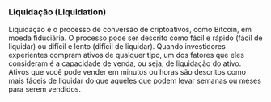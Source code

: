 ### Liquidação (Liquidation)

Liquidação é o processo de conversão de criptoativos, como Bitcoin, em moeda fiduciária. O processo pode ser descrito como fácil e rápido (fácil de liquidar) ou difícil e lento (difícil de liquidar). Quando investidores experientes compram ativos de qualquer tipo, um dos fatores que eles consideram é a capacidade de venda, ou seja, de liquidação do ativo. Ativos que você pode vender em minutos ou horas são descritos como mais fáceis de liquidar do que aqueles que podem levar semanas ou meses para serem vendidos.